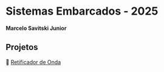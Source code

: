 # Sistemas Embarcados - 2025  

**Marcelo Savitski Junior**  

## Projetos  

🔹 [Retificador de Onda](RetificadorDeOnda/)  
